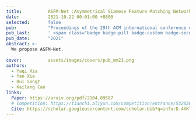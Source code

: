 ```yaml
---
title:          ASFM-Net :Asymmetrical Siamese Feature Matching Network for Point Completion
date:           2021-10-22 00:01:00 +0800
selected:       false
pub:            "Proceedings of the 29th ACM international conference on multimedia (ACM MM 2021)"
pub_last:       ' <span class="badge badge-pill badge-custom badge-secondary">Conference</span>'
pub_date:       "2021"
abstract: >-
  We propose ASFM-Net.
  
cover:          assets/images/covers/pub_mm21.png
authors:
  - Yaqi Xia
  - Yan Xia
  - Rui Song†
  - Kailang Cao
links:
  Paper: https://arxiv.org/pdf/2104.09587
  # Competition: https://tianchi.aliyun.com/competition/entrance/532036?spm=a2c22.12281965.0.0.4c885d9be7TB5u
  Cite: https://scholar.googleusercontent.com/scholar.bib?q=info:D-4XKlnMe90J:scholar.google.com/&output=citation&scisdr=ClHXww7fENKfuhjSiu8:AFWwaeYAAAAAZrXUku8CT7xUtCq9SpKCO6CFhsk&scisig=AFWwaeYAAAAAZrXUkhNi2n7nvoEH_jZ-eUWzOC0&scisf=4&ct=citation&cd=-1&hl=en
---
```

